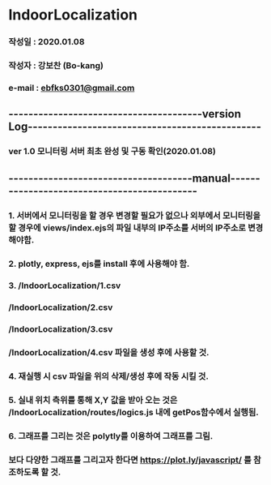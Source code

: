 # IndoorLocalization

### 작성일 : 2020.01.08 
### 작성자 : 강보찬 (Bo-kang) 
### e-mail : ebfks0301@gmail.com 
###
## ---------------------------------------version Log-----------------------------------------------
### ver 1.0 모니터링 서버 최초 완성 및 구동 확인(2020.01.08)
###
###
###
###
###
###
## -------------------------------------manual--------------------------------------------
### 1. 서버에서 모니터링을 할 경우 변경할 필요가 없으나 외부에서 모니터링을 할 경우에 views/index.ejs의 파일 내부의 IP주소를 서버의 IP주소로 변경해야함.
###
### 2. plotly, express, ejs를 install 후에 사용해야 함.
###
### 3.  /IndoorLocalization/1.csv
###     /IndoorLocalization/2.csv
###     /IndoorLocalization/3.csv
###     /IndoorLocalization/4.csv 파일을 생성 후에 사용할 것.
###    
### 4. 재실행 시 csv 파일을 위의 삭제/생성 후에 작동 시킬 것.
###
### 5. 실내 위치 측위를 통해 X,Y 값을 받아 오는 것은 /IndoorLocalization/routes/logics.js 내에 getPos함수에서 실행됨.
###
### 6. 그래프를 그리는 것은 polytly를 이용하여 그래프를 그림.
###    보다 다양한 그래프를 그리고자 한다면 https://plot.ly/javascript/ 를 참조하도록 할 것.
